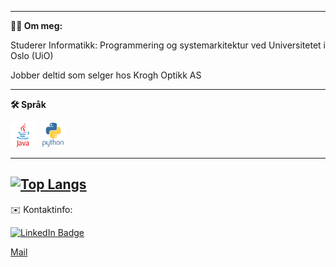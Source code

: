 

---
**:technologist: Om meg:**

Studerer Informatikk: Programmering og systemarkitektur ved Universitetet i Oslo (UiO)

Jobber deltid som selger hos Krogh Optikk AS


---

**:hammer_and_wrench: Språk**
<div>
    <img src="https://github.com/devicons/devicon/blob/master/icons/java/java-original-wordmark.svg" title="Java" alt="Java" width="40" height="40"/>&nbsp;
     <img src="https://github.com/devicons/devicon/blob/master/icons/python/python-original-wordmark.svg" title="Python" alt="Python" width="40" height="40"/>&nbsp;
  <div>

---
[![Top Langs](https://github-readme-stats.vercel.app/api/top-langs/?username=nicolaitran&layout=compact&theme=vision-friendly-dark)](https://github.com/anuraghazra/github-readme-stats)   
---

:envelope: Kontaktinfo:

<div id="badges">
  <a href="https://www.linkedin.com/in/nicolai-tran/">
    <img src="https://img.shields.io/badge/LinkedIn-blue?style=for-the-badge&logo=linkedin&logoColor=white" alt="LinkedIn Badge"/>
      </a>
</div>
 
[Mail](mailto:nico.tran13@hotmail.com)
